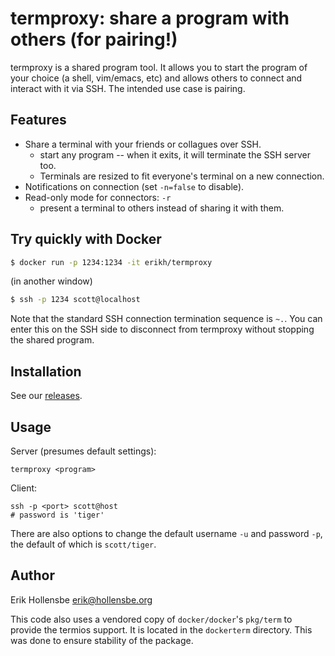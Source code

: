 # termproxy: share a program with others (for pairing!)

termproxy is a shared program tool. It allows you to start the program of your
choice (a shell, vim/emacs, etc) and allows others to connect and interact with
it via SSH. The intended use case is pairing.

## Features

* Share a terminal with your friends or collagues over SSH.
  * start any program -- when it exits, it will terminate the SSH server too.
  * Terminals are resized to fit everyone's terminal on a new connection.
* Notifications on connection (set `-n=false` to disable).
* Read-only mode for connectors: `-r`
  * present a terminal to others instead of sharing it with them.

## Try quickly with Docker

```bash
$ docker run -p 1234:1234 -it erikh/termproxy
```

(in another window)

```bash
$ ssh -p 1234 scott@localhost
```

Note that the standard SSH connection termination sequence is `~.`. You can
enter this on the SSH side to disconnect from termproxy without stopping the
shared program.

## Installation

See our [releases](https://github.com/erikh/termproxy/releases).

## Usage

Server (presumes default settings):
```
termproxy <program>
```

Client:
```
ssh -p <port> scott@host
# password is 'tiger'
```

There are also options to change the default username `-u` and password `-p`,
the default of which is `scott/tiger`.

## Author

Erik Hollensbe <erik@hollensbe.org>

This code also uses a vendored copy of `docker/docker`'s `pkg/term` to provide
the termios support. It is located in the `dockerterm` directory. This was done
to ensure stability of the package.
